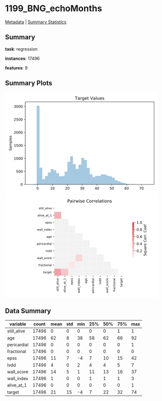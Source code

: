 # 1199_BNG_echoMonths

[Metadata](metadata.yaml) | [Summary Statistics](summary_stats.csv)

## Summary

**task**: regression

**instances**: 17496

**features**: 9

## Summary Plots

![Labels](label.svg)
![Corr](corr.svg)

## Data Summary

|	variable	|	count	|	mean	|	std	|	min	|	25%	|	50%	|	75%	|	max|
| --- | --- | --- | --- | --- | --- | --- | --- | --- |
|	still_alive	|	17496	|	0	|	0	|	0	|	0	|	0	|	1	|	1
|	age	|	17496	|	62	|	8	|	38	|	58	|	62	|	66	|	92
|	pericardial	|	17496	|	0	|	0	|	0	|	0	|	0	|	0	|	1
|	fractional	|	17496	|	0	|	0	|	0	|	0	|	0	|	0	|	0
|	epss	|	17496	|	11	|	7	|	-4	|	7	|	10	|	15	|	42
|	lvdd	|	17496	|	4	|	0	|	2	|	4	|	4	|	5	|	7
|	wall_score	|	17496	|	14	|	5	|	1	|	11	|	13	|	16	|	37
|	wall_index	|	17496	|	1	|	0	|	0	|	1	|	1	|	1	|	3
|	alive_at_1	|	17496	|	0	|	0	|	0	|	0	|	0	|	0	|	1
|	target	|	17496	|	21	|	15	|	-4	|	7	|	22	|	32	|	74
